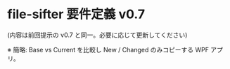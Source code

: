 # file-sifter 要件定義 v0.7

(内容は前回提示の v0.7 と同一。必要に応じて更新してください)

※ 簡略: Base vs Current を比較し New / Changed のみコピーする WPF アプリ。